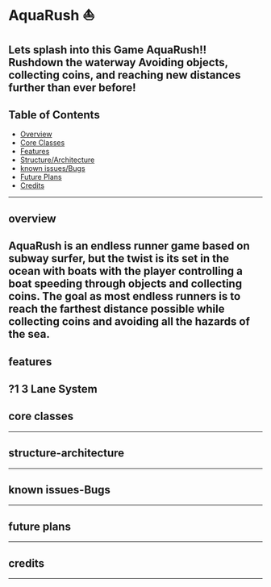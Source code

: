 # AquaRush ⛵
Lets splash into this Game AquaRush!! Rushdown the waterway Avoiding objects, collecting coins, and reaching new distances further than ever before!
---
## Table of Contents
- [Overview](#Overview)
- [Core Classes](#Core-classes)
- [Features](#Features)
- [Structure/Architecture](#structure-architecture)
- [known issues/Bugs](#Known-Issues-Bugs)
- [Future Plans](#Future-Plans)
- [Credits](#Credits)
---
## overview
AquaRush is an endless runner game based on subway surfer, but the twist is its set in the ocean with boats with the player controlling a boat speeding through objects and collecting coins. The goal as most endless runners is to reach the farthest distance possible while collecting coins and avoiding all the hazards of the sea. 
---
## features
?1 3 Lane System 
---
## core classes

---
## structure-architecture

---
## known issues-Bugs

---
## future plans

---
## credits

---
